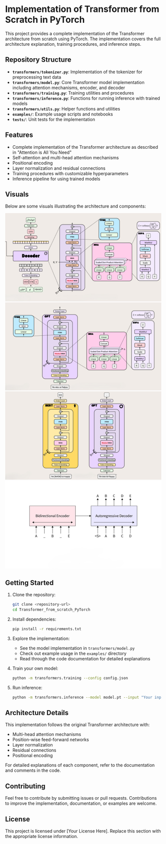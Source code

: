 # Implementation of Transformer from Scratch in PyTorch

This project provides a complete implementation of the Transformer architecture from scratch using PyTorch. The implementation covers the full architecture explanation, training procedures, and inference steps.

## Repository Structure

- **`transformers/tokenizer.py`**: Implementation of the tokenizer for preprocessing text data
- **`transformers/model.py`**: Core Transformer model implementation including attention mechanisms, encoder, and decoder
- **`transformers/training.py`**: Training utilities and procedures
- **`transformers/inference.py`**: Functions for running inference with trained models
- **`transformers/utils.py`**: Helper functions and utilities
- **`examples/`**: Example usage scripts and notebooks
- **`tests/`**: Unit tests for the implementation

## Features

- Complete implementation of the Transformer architecture as described in "Attention is All You Need"
- Self-attention and multi-head attention mechanisms
- Positional encoding
- Layer normalization and residual connections
- Training procedures with customizable hyperparameters
- Inference pipeline for using trained models

## Visuals

Below are some visuals illustrating the architecture and components:

![Transformer Architecture](docs/assets/1.jpg)
![Positional Encoding](docs/assets/3.jpg)
![Training Pipeline](docs/assets/4.jpg)
![Inference Pipeline](docs/assets/5.jpg)

## Getting Started

1. Clone the repository: 
   ```bash
   git clone <repository-url>
   cd Transformer_from_scratch_PyTorch
   ```

2. Install dependencies:
   ```bash
   pip install -r requirements.txt
   ```

3. Explore the implementation:
   - See the model implementation in `transformers/model.py`
   - Check out example usage in the `examples/` directory
   - Read through the code documentation for detailed explanations

4. Train your own model:
   ```bash
   python -m transformers.training --config config.json
   ```

5. Run inference:
   ```bash
   python -m transformers.inference --model model.pt --input "Your input text"
   ```

## Architecture Details

This implementation follows the original Transformer architecture with:
- Multi-head attention mechanisms
- Position-wise feed-forward networks
- Layer normalization
- Residual connections
- Positional encoding

For detailed explanations of each component, refer to the documentation and comments in the code.

## Contributing

Feel free to contribute by submitting issues or pull requests. Contributions to improve the implementation, documentation, or examples are welcome.

## License

This project is licensed under [Your License Here]. Replace this section with the appropriate license information.
